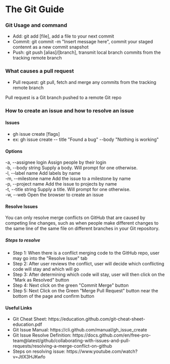 <h1>The Git Guide</h1>

<h3>Git Usage and command</h3>
<ul>
  <Li>Add: git add [file], add a file to your next commit</li>
  <Li>Commit: git commit -m "Insert message here", commit your staged contennt as a new commit snapshot</li>
  <Li>Push: git push [alias]/[branch], transmit local branch commits from the tracking remote branch</li>
</ul>

<h3>What causes a pull request</h3>
<ul>
  <li>Pull request: git pull, fetch and merge any commits from the tracking remote branch</li>
 </ul>
<p>Pull request is a Git branch pushed to a remote Git repo</p>


<h3>How to create an issue and how to resolve an issue</h3>
<h4>Issues</h4>
<ul>
  <li>gh issue create [flags]</li>
  <li>ex: gh issue create -- title "Found a bug" --body "Nothing is working" </li>
 </ul>
 <h4>Options</h4>
 <p> -a, --assignee login   Assign people by their login<br>
  -b, --body string      Supply a body. Will prompt for one otherwise.<br>
  -l, --label name       Add labels by name<br>
  -m, --milestone name   Add the issue to a milestone by name<br>
  -p, --project name     Add the issue to projects by name<br>
  -t, --title string     Supply a title. Will prompt for one otherwise.<br>
  -w, --web              Open the browser to create an issue<br></p>

<h4>Resolve Issues</h4>
<p>You can only resolve merge conflicts on GitHub that are caused by competing line changes, such as when people make different changes to the same line of the same file on different branches in your Git repository.</p>
<h5>Steps to resolve</h5>
<ul>
  <li>Step 1: When there is a conflict merging code to the GitHub repo, user may go into the "Resolve Issue" tab</li>
  <li>Step 2: After user reviews the conflict, user will decide which conflicting code will stay and which will go</li>
  <li>Step 3: After determining which code will stay, user will then click on the "Mark as Resolved" button</li>
  <li>Step 4: Next click on the green "Commit Merge" button</li>
  <li>Step 5: Next Click on the Green "Merge Pull Request" button near the bottom of the page and confirm button</li>
</ul>




<h4>Useful Links</h4>
<p>
<ul>
  <li>Git Cheat Sheet: https://education.github.com/git-cheat-sheet-education.pdf</li>
  <li>Git Issue Manual: https://cli.github.com/manual/gh_issue_create</li>
  <li>Git Issue Resolve Definition: https://docs.github.com/en/free-pro-team@latest/github/collaborating-with-issues-and-pull-requests/resolving-a-merge-conflict-on-github</li>
  <li>Steps on resolving issue: https://www.youtube.com/watch?v=JtIX3HJKwfo</li>
</ul>
</p>
